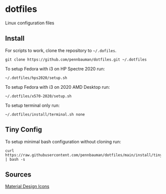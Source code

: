 # dotfiles
Linux configuration files


## Install
For scripts to work, clone the repository to `~/.dofiles`.

	git clone https://github.com/pennbauman/dotfiles.git ~/.dotfiles

To setup Fedora with i3 on HP Spectre 2020 run:

	~/.dotfiles/hps2020/setup.sh

To setup Fedora with i3 on 2020 AMD Desktop run:

	~/.dotfiles/x570-2020/setup.sh

To setup terminal only run:

	~/.dotfiles/install/terminal.sh none


## Tiny Config
To setup minimal bash configuration without cloning run:

	curl https://raw.githubusercontent.com/pennbauman/dotfiles/main/install/tiny.sh | bash -s


## Sources
[Material Design Icons](https://github.com/google/material-design-icons)
